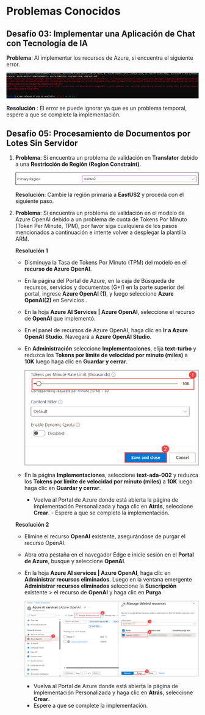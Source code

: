 # Problemas Conocidos

## Desafío 03: Implementar una Aplicación de Chat con Tecnología de IA

 **Problema**:  Al implementar los recursos de Azure, si encuentra el siguiente error. 

   ![](../media/Active-image120.png)

  **Resolución** : El error se puede ignorar ya que es un problema temporal, espere a que se complete la implementación. 
   
## Desafío 05: Procesamiento de Documentos por Lotes Sin Servidor

1. **Problema**: Si encuentra un problema de validación en **Translator** debido a una **Restricción de Región (Region Constraint)**.

     ![](../media/gen47.png)
     
    **Resolución**: Cambie la región primaria a **EastUS2** y proceda con el siguiente paso.


2. **Problema**: Si encuentra un problema de validación en el modelo de Azure OpenAI debido a un problema de cuota de Tokens Por Minuto (Token Per Minute, TPM), por favor siga cualquiera de los pasos mencionados a continuación e intente volver a desplegar la plantilla ARM.

   **Resolución 1**  
      
      - Disminuya la Tasa de Tokens Por Minuto (TPM) del modelo en el **recurso de Azure OpenAI**.  
      
      - En la página del Portal de Azure, en la caja de Búsqueda de recursos, servicios y documentos (G+/) en la parte superior del portal, ingrese **Azure OpenAI (1)**, y luego seleccione **Azure OpenAI(2)** en Servicios .
            
      - En la hoja **Azure AI Services | Azure OpenAI**, seleccione el recurso de **OpenAI** que implementó.
            
      - En el panel de recursos de Azure OpenAI, haga clic en **Ir a Azure OpenAI Studio**. Navegará a **Azure OpenAI Studio**.
      
            
      - En **Administración** seleccione **Implementaciones**, elija **text-turbo** y reduzca los **Tokens por límite de velocidad por minuto (miles)** a **10K** luego haga clic en **Guardar y cerrar**.
      
         ![](../media/Active-image254.png)
      
      - En la página **Implementaciones**, seleccione  **text-ada-002** y reduzca los **Tokens por límite de velocidad por minuto (miles)** a **10K** luego haga clic en **Guardar y cerrar**.
      
           - Vuelva al Portal de Azure donde está abierta la página de Implementación Personalizada y haga clic en **Atrás**, seleccione **Crear**.
            - Espere a que se complete la implementación.
  

   **Resolución 2**
   
   - Elimine el recurso **OpenAI** existente, asegurándose de purgar el recurso OpenAI.  
   
   - Abra otra pestaña en el navegador Edge e inicie sesión en el **Portal de Azure**, busque y seleccione **OpenAI**.
   
   - En la hoja **Azure AI services | Azure OpenAI**, haga clic en **Administrar recursos eliminados**. Luego en la ventana emergente **Administrar recursos eliminados** seleccione la **Suscripción** existente > el recurso de **OpenAI** y haga clic en **Purga**.
   
       ![](../media/Active-image253.png)
   
       - Vuelva al Portal de Azure donde está abierta la página de Implementación Personalizada y haga clic en **Atrás**, seleccione **Crear**.
       - Espere a que se complete la implementación.
